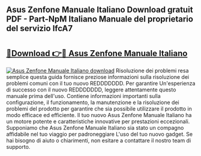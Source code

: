 ## Asus Zenfone Manuale Italiano Download gratuit PDF - Part-NpM Italiano Manuale del proprietario del servizio IfcA7

# <h2><a href="http://df9lkug.blite.top/?on=Asus+Zenfone+Manuale+Italiano">🔗Download 👉🔴 Asus Zenfone Manuale Italiano</a></h2>

[![Asus Zenfone Manuale Italiano download](https://i.imgur.com/lujVjoI.png)](http://df9lkug.blite.top/?on=Asus+Zenfone+Manuale+Italiano)
Risoluzione dei problemi resa semplice questa guida fornisce preziose informazioni sulla risoluzione dei problemi comuni con il tuo nuovo REDDDDDDD. Per garantire Un'esperienza di successo con il nuovo REDDDDDDD, leggere attentamente questo manuale prima dell'uso. Contiene informazioni importanti sulla configurazione, il funzionamento, la manutenzione e la risoluzione dei problemi del prodotto per garantire che sia possibile utilizzare il prodotto in modo efficace ed efficiente. Il tuo nuovo Asus Zenfone Manuale Italiano ha un motore potente e caratteristiche innovative per prestazioni eccezionali. Supponiamo che Asus Zenfone Manuale Italiano sia stato un compagno affidabile nel tuo viaggio per padroneggiare L'uso del tuo nuovo gadget. Se hai bisogno di aiuto o chiarimenti, non esitare a contattare il nostro team di supporto.
